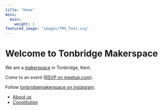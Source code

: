 ```yaml
---
title: "Home"
menu:
  main:
    weight: 1
featured_image: "images/TMS_Text.svg"
---
```


# Welcome to Tonbridge Makerspace

We are a [makerspace](https://www.gov.uk/government/publications/libraries-and-makerspaces/libraries-and-makerspaces) in Tonbridge, Kent.

Come to an event ([RSVP on meetup.com](https://www.meetup.com/tonbridge-maker-space-meetup/)).

Follow [tonbridgemakerspace on instagram](https://www.instagram.com/tonbridgemakerspace/).


- [About us](/about-us/)
- [Constitution](/constitution/)
